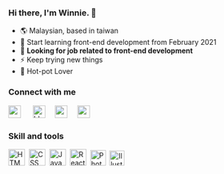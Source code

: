 ### Hi there, I'm Winnie. 👋

- 🌎 Malaysian, based in taiwan
- 🌱 Start learning front-end development from February 2021
- 🔨 **Looking for job related to front-end development**
- ⚡ Keep trying new things
- 🍲 Hot-pot Lover 

### Connect with me
<a href="mailto:winnieong0609@gmail.com"><img alt="medium" width="25" src="https://user-images.githubusercontent.com/49323767/116335304-3c040300-a809-11eb-9398-229b60be6812.png"></a>&nbsp;&nbsp;&nbsp;&nbsp;&nbsp;
<a href="/"><img alt="blog" width="25" src="https://user-images.githubusercontent.com/49323767/116332621-b2eacd00-a804-11eb-938f-491b553975f5.png"></a>&nbsp;&nbsp;&nbsp;&nbsp;
<a href="https://codepen.io/huiniong"><img alt="codepen" width="25" src="https://user-images.githubusercontent.com/49323767/116332628-b41bfa00-a804-11eb-9a3d-68c360bba813.png"></a>&nbsp;&nbsp;&nbsp;&nbsp;
<a href="https://medium.com/huini"><img alt="medium" width="25" src="https://user-images.githubusercontent.com/49323767/116332626-b3836380-a804-11eb-84fe-67bd644423c0.png"></a>

### Skill and tools
<img alt="HTML 5" width="33" src="https://user-images.githubusercontent.com/49323767/116334207-68b71b00-a807-11eb-8ba1-0bfd9315fe8f.png">&nbsp;&nbsp;<img alt="CSS" width="33" src="https://user-images.githubusercontent.com/49323767/116334209-694fb180-a807-11eb-81b1-d135ecc3adf6.png">&nbsp;&nbsp;<img alt="JavaScript" width="33" src="https://user-images.githubusercontent.com/49323767/116334187-60f77680-a807-11eb-8667-4a0a4737605a.png">&nbsp;&nbsp;<img alt="React JS" width="33" src="https://user-images.githubusercontent.com/49323767/116334204-6785ee00-a807-11eb-9717-da44cff9e9cd.png">&nbsp;&nbsp;<img alt="Photoshop" width="31" src="https://user-images.githubusercontent.com/49323767/116334750-4eca0800-a808-11eb-9a5b-9c104a432660.png">&nbsp;&nbsp;<img alt="Illustrator" width="30" src="https://user-images.githubusercontent.com/49323767/116334666-2e9a4900-a808-11eb-8126-70eaf8f2cefd.png">&nbsp;&nbsp;

<!--
**Winnie0609/winnie0609** is a ✨ _special_ ✨ repository because its `README.md` (this file) appears on your GitHub profile.

- 🔭 I’m currently working on ...
- 🌱 I’m currently learning ...
- 👯 I’m looking to collaborate on ...
- 🤔 I’m looking for help with ...
- 💬 Ask me about ...
- 📫 How to reach me: ...
- 😄 Pronouns: ...
- ⚡ Fun fact: ...
-->

